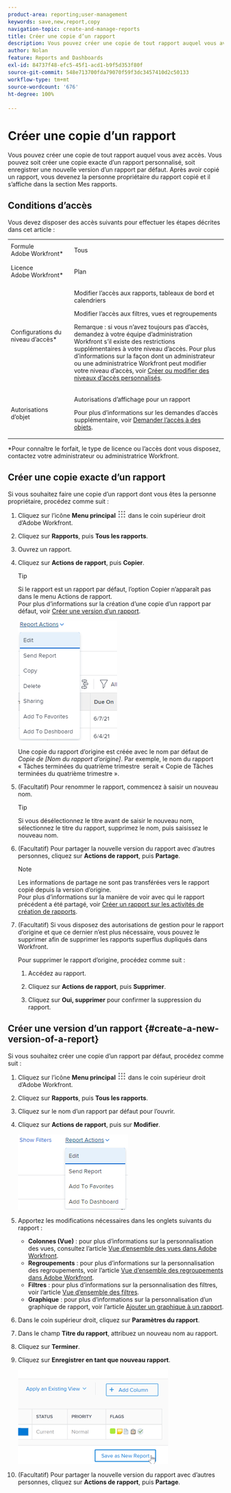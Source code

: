 ```yaml
---
product-area: reporting;user-management
keywords: save,new,report,copy
navigation-topic: create-and-manage-reports
title: Créer une copie d’un rapport
description: Vous pouvez créer une copie de tout rapport auquel vous avez accès. Vous pouvez soit créer une copie exacte d’un rapport personnalisé, soit enregistrer une nouvelle version d’un rapport par défaut. Après avoir copié un rapport, vous devenez la personne propriétaire du rapport copié et il s’affiche dans la section Mes rapports.
author: Nolan
feature: Reports and Dashboards
exl-id: 84737f48-efc5-45f1-acd1-b9f5d353f80f
source-git-commit: 548e713700fda79070f59f3dc3457410d2c50133
workflow-type: tm+mt
source-wordcount: '676'
ht-degree: 100%

---
```


# Créer une copie d’un rapport

Vous pouvez créer une copie de tout rapport auquel vous avez accès. Vous pouvez soit créer une copie exacte d’un rapport personnalisé, soit enregistrer une nouvelle version d’un rapport par défaut. Après avoir copié un rapport, vous devenez la personne propriétaire du rapport copié et il s’affiche dans la section Mes rapports.

## Conditions d’accès

Vous devez disposer des accès suivants pour effectuer les étapes décrites dans cet article :

<table style="table-layout:auto"> 
 <col> 
 <col> 
 <tbody> 
  <tr> 
   <td role="rowheader">Formule Adobe Workfront*</td> 
   <td> <p>Tous</p> </td> 
  </tr> 
  <tr> 
   <td role="rowheader">Licence Adobe Workfront*</td> 
   <td> <p>Plan </p> </td> 
  </tr> 
  <tr> 
   <td role="rowheader">Configurations du niveau d’accès*</td> 
   <td> <p>Modifier l’accès aux rapports, tableaux de bord et calendriers</p> <p>Modifier l’accès aux filtres, vues et regroupements</p> <p>Remarque : si vous n’avez toujours pas d’accès, demandez à votre équipe d’administration Workfront s’il existe des restrictions supplémentaires à votre niveau d’accès. Pour plus d’informations sur la façon dont un administrateur ou une administratrice Workfront peut modifier votre niveau d’accès, voir <a href="../../../administration-and-setup/add-users/configure-and-grant-access/create-modify-access-levels.md" class="MCXref xref">Créer ou modifier des niveaux d’accès personnalisés</a>.</p> </td> 
  </tr> 
  <tr> 
   <td role="rowheader">Autorisations d’objet</td> 
   <td> <p>Autorisations d’affichage pour un rapport</p> <p>Pour plus d’informations sur les demandes d’accès supplémentaire, voir <a href="../../../workfront-basics/grant-and-request-access-to-objects/request-access.md" class="MCXref xref">Demander l’accès à des objets</a>.</p> </td> 
  </tr> 
 </tbody> 
</table>

&#42;Pour connaître le forfait, le type de licence ou l’accès dont vous disposez, contactez votre administrateur ou administratrice Workfront.

## Créer une copie exacte d’un rapport

Si vous souhaitez faire une copie d’un rapport dont vous êtes la personne propriétaire, procédez comme suit :

1. Cliquez sur l’icône **Menu principal** ![](assets/main-menu-icon.png) dans le coin supérieur droit d’Adobe Workfront.

1. Cliquez sur **Rapports**, puis **Tous les rapports**.
1. Ouvrez un rapport.
1. Cliquez sur **Actions de rapport**, puis **Copier**.

   >[!TIP]
   >
   >Si le rapport est un rapport par défaut, l’option Copier n’apparaît pas dans le menu Actions de rapport.\
   >Pour plus d’informations sur la création d’une copie d’un rapport par défaut, voir [Créer une version d’un rapport](#create-a-new-version-of-a-report).

   ![Copier le rapport](assets/nwe-fulllistofreportactions-2022.png)

   Une copie du rapport d’origine est créée avec le nom par défaut de *Copie de [Nom du rapport d’origine]*. Par exemple, le nom du rapport « Tâches terminées du quatrième trimestre  serait « Copie de Tâches terminées du quatrième trimestre ».

1. (Facultatif) Pour renommer le rapport, commencez à saisir un nouveau nom.

   >[!TIP]
   >
   >Si vous désélectionnez le titre avant de saisir le nouveau nom, sélectionnez le titre du rapport, supprimez le nom, puis saisissez le nouveau nom.

1. (Facultatif) Pour partager la nouvelle version du rapport avec d’autres personnes, cliquez sur **Actions de rapport**, puis **Partage**.

   >[!NOTE]
   >
   >Les informations de partage ne sont pas transférées vers le rapport copié depuis la version d’origine.\
   >Pour plus d’informations sur la manière de voir avec qui le rapport précédent a été partagé, voir [Créer un rapport sur les activités de création de rapports](../../../reports-and-dashboards/reports/report-usage/create-report-reporting-activities.md#identify).

1. (Facultatif) Si vous disposez des autorisations de gestion pour le rapport d’origine et que ce dernier n’est plus nécessaire, vous pouvez le supprimer afin de supprimer les rapports superflus dupliqués dans Workfront.

   Pour supprimer le rapport d’origine, procédez comme suit :

   1. Accédez au rapport.
   1. Cliquez sur **Actions de rapport**, puis **Supprimer**.

   1. Cliquez sur **Oui, supprimer** pour confirmer la suppression du rapport.

## Créer une version d’un rapport {#create-a-new-version-of-a-report}

Si vous souhaitez créer une copie d’un rapport par défaut, procédez comme suit :

1. Cliquez sur l’icône **Menu principal** ![](assets/main-menu-icon.png) dans le coin supérieur droit d’Adobe Workfront.

1. Cliquez sur **Rapports**, puis **Tous les rapports**.
1. Cliquez sur le nom d’un rapport par défaut pour l’ouvrir.
1. Cliquez sur **Actions de rapport**, puis sur **Modifier**.

   ![Modifier le rapport](assets/nwe-reportactionsfordefaultreport-2022.png)

1. Apportez les modifications nécessaires dans les onglets suivants du rapport :

   * **Colonnes (Vue)** : pour plus d’informations sur la personnalisation des vues, consultez l’article [Vue d’ensemble des vues dans Adobe Workfront](../../../reports-and-dashboards/reports/reporting-elements/views-overview.md).
   * **Regroupements** : pour plus d’informations sur la personnalisation des regroupements, voir l’article [Vue d’ensemble des regroupements dans Adobe Workfront](../../../reports-and-dashboards/reports/reporting-elements/groupings-overview.md).
   * **Filtres** : pour plus d’informations sur la personnalisation des filtres, voir l’article [Vue d’ensemble des filtres](../../../reports-and-dashboards/reports/reporting-elements/filters-overview.md).
   * **Graphique** : pour plus d’informations sur la personnalisation d’un graphique de rapport, voir l’article [Ajouter un graphique à un rapport](../../../reports-and-dashboards/reports/creating-and-managing-reports/add-chart-report.md).

1. Dans le coin supérieur droit, cliquez sur **Paramètres du rapport**.
1. Dans le champ **Titre du rapport**, attribuez un nouveau nom au rapport.
1. Cliquez sur **Terminer**.
1. Cliquez sur **Enregistrer en tant que nouveau rapport**.

   ![](assets/nwe-save-as-new-report-350x220.png)

1. (Facultatif) Pour partager la nouvelle version du rapport avec d’autres personnes, cliquez sur **Actions de rapport**, puis **Partage**.
